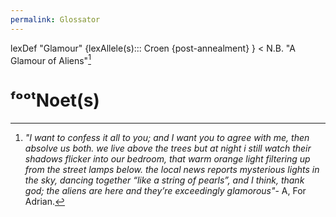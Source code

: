 ```yaml
---
permalink: Glossator
---
```

lexDef "Glamour" {lexAllele(s)::: Croen {post-annealment} } < N.B. "A Glamour of Aliens"[^glam]
# ᶠᵒᵒᵗNoet(s)

[^glam]: *"I want to confess it all to you; and I want you to agree with me, then absolve us both. we live above the trees but at night i still watch their shadows flicker into our bedroom, that warm orange light filtering up from the street lamps below. the local news reports mysterious lights in the sky, dancing together “like a string of pearls”, and I think, thank god; the aliens are here and they’re exceedingly glamorous"*- A, For Adrian.